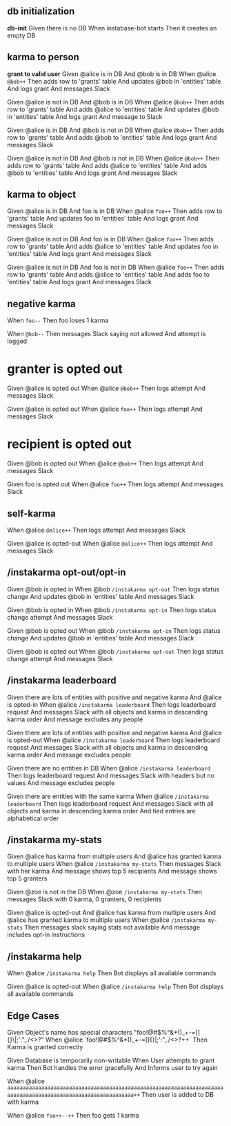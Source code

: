 ## db initialization

**db-init**
Given there is no DB
When instabase-bot starts
Then it creates an empty DB


## karma to person

**grant to valid user**
Given @alice is in DB
And @bob is in DB
When @alice `@bob++`
Then adds row to 'grants' table
And updates @bob in 'entities' table
And logs grant
And messages Slack

Given @alice is not in DB
And @bob is in DB
When @alice `@bob++`
Then adds row to 'grants' table
And adds @alice to 'entities' table
And updates @bob in 'entities' table
And logs grant
And message to Slack

Given @alice is in DB
And @bob is not in DB
When @alice `@bob++`
Then adds row to 'grants' table
And adds @bob to 'entities' table
And logs grant
And messages Slack

Given @alice is not in DB
And @bob is not in DB
When @alice `@bob++`
Then adds row to 'grants' table
And adds @alice to 'entities' table
And adds @bob to 'entities' table
And logs grant
And messages Slack


## karma to object

Given @alice is in DB
And foo is in DB
When @alice `foo++`
Then adds row to 'grants' table
And updates foo in 'entities' table
And logs grant
And messages Slack

Given @alice is not in DB
And foo is in DB
When @alice `foo++`
Then adds row to 'grants' table
And adds @alice to 'entities' table
And updates foo in 'entities' table
And logs grant
And messages Slack

Given @alice is not in DB
And foo is not in DB
When @alice `foo++`
Then adds row to 'grants' table
And adds @alice to 'entities' table
And adds foo to 'entities' table
And logs grant
And messages Slack


## negative karma

When `foo--`
Then foo loses 1 karma

When `@bob--`
Then messages Slack saying not allowed
And attempt is logged


# granter is opted out

Given @alice is opted out
When @alice `@bob++`
Then logs attempt
And messages Slack

Given @alice is opted out
When @alice `foo++`
Then logs attempt
And messages Slack


# recipient is opted out

Given @bob is opted out
When @alice `@bob++`
Then logs attempt
And messages Slack

Given foo is opted out
When @alice `foo++`
Then logs attempt
And messages Slack



## self-karma
When @alice `@alice++`
Then logs attempt
And messages Slack

Given @alice is opted-out
When @alice `@alice++`
Then logs attempt
And messages Slack


## /instakarma opt-out/opt-in

Given @bob is opted in
When @bob `/instakarma opt-out`
Then logs status change
And updates @bob in 'entities' table
And messages Slack

Given @bob is opted in
When @bob `/instakarma opt-in`
Then logs status change attempt
And messages Slack

Given @bob is opted out
When @bob `/instakarma opt-in`
Then logs status change
And updates @bob in 'entities' table
And messages Slack

Given @bob is opted out
When @bob `/instakarma opt-out`
Then logs status change attempt
And messages Slack


## /instakarma leaderboard

Given there are lots of entities with positive and negative karma
And @alice is opted-in
When @alice `/instakarma leaderboard`
Then logs leaderboard request
And messages Slack with all objects and karma in descending karma order
And message excludes any people

Given there are lots of entities with positive and negative karma
And @alice is opted-out
When @alice `/instakarma leaderboard`
Then logs leaderboard request
And messages Slack with all objects and karma in descending karma order
And message excludes people

Given there are no entities in DB
When @alice `/instakarma leaderboard`
Then logs leaderboard request
And messages Slack with headers but no values
And message excludes people

Given there are entities with the same karma
When @alice `/instakarma leaderboard`
Then logs leaderboard request
And messages Slack with all objects and karma in descending karma order
And tied entries are alphabetical order


## /instakarma my-stats

Given @alice has karma from multiple users
And @alice has granted karma to multiple users
When @alice `/instakarma my-stats`
Then messages Slack with her karma
And message shows top 5 recipients
And message shows top 5 granters

Given @zoe is not in the DB
When @zoe `/instakarma my-stats`
Then messages Slack with 0 karma, 0 granters, 0 recipients

Given @alice is opted-out
And @alice has karma from multiple users
And @alice has granted karma to multiple users
When @alice `/instakarma my-stats`
Then messages slack saying stats not available
And message includes opt-in instructions


## /instakarma help

When @alice `/instakarma help`
Then Bot displays all available commands

Given @alice is opted-out
When @alice `/instakarma help`
Then Bot displays all available commands


## Edge Cases

Given Object's name has special characters "foo!@#$%^&*()_+-=[]{}\|;':",./<>?"
When @alice `foo!@#$%^&*()_+-=[]{}\|;':",./<>?++`
Then Karma is granted correctly

Given Database is temporarily non-writable
When User attempts to grant karma
Then Bot handles the error gracefully
And Informs user to try again

When @alice `aaaaaaaaaaaaaaaaaaaaaaaaaaaaaaaaaaaaaaaaaaaaaaaaaaaaaaaaaaaaaaaaaaaaaaaaaaaaaaaaaaaaaaaaaaaaaaaaaaaaaaaaaaaaaaa++`
Then user is added to DB with karma

When @alice `foo++--++`
Then foo gets 1 karma
